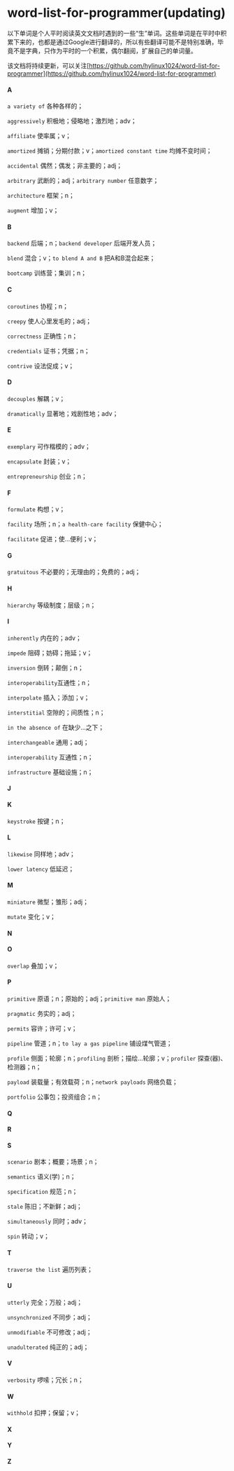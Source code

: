 # word-list-for-programmer(updating)


以下单词是个人平时阅读英文文档时遇到的一些“生”单词。这些单词是在平时中积累下来的，也都是通过Google进行翻译的，所以有些翻译可能不是特别准确，毕竟不是字典，只作为平时的一个积累，偶尔翻阅，扩展自己的单词量。

该文档将持续更新，可以关注[https://github.com/hylinux1024/word-list-for-programmer](https://github.com/hylinux1024/word-list-for-programmer)

#### A

`a variety of` 各种各样的；

`aggressively` 积极地；侵略地；激烈地；adv；

`affiliate` 使率属；v；

`amortized` 摊销；分期付款；v；`amortized constant time` 均摊不变时间；

`accidental` 偶然；偶发；非主要的；adj；

`arbitrary` 武断的；adj；`arbitrary number` 任意数字；

`architecture` 框架；n；

`augment` 增加；v；

#### B

`backend` 后端；n；`backend developer` 后端开发人员；

`blend` 混合；v；`to blend A and B` 把A和B混合起来；

`bootcamp` 训练营；集训；n；

#### C

`coroutines` 协程；n；

`creepy` 使人心里发毛的；adj；

`correctness` 正确性；n；

`credentials` 证书；凭据；n；

`contrive` 设法促成；v；

#### D

`decouples` 解耦；v；

`dramatically` 显著地；戏剧性地；adv；

#### E

`exemplary` 可作楷模的；adv；

`encapsulate` 封装；v；

`entrepreneurship` 创业；n；

#### F

`formulate` 构想；v；

`facility` 场所；n；`a health-care facility` 保健中心；

`facilitate` 促进；使...便利；v；

#### G

`gratuitous` 不必要的；无理由的；免费的；adj；

#### H

`hierarchy` 等级制度；层级；n；

#### I

`inherently` 内在的；adv；

`impede` 阻碍；妨碍；拖延；v；

`inversion` 倒转；颠倒；n；

`interoperability`互通性；n；

`interpolate` 插入；添加；v；

`interstitial` 空隙的；间质性；n；

`in the absence of` 在缺少...之下；

`interchangeable` 通用；adj；

`interoperability` 互通性；n；

`infrastructure` 基础设施；n；

#### J

#### K

`keystroke` 按键；n；

#### L

`likewise` 同样地；adv；

`lower latency` 低延迟；

#### M

`miniature` 微型；雏形；adj；

`mutate` 变化；v；

#### N

#### O

`overlap` 叠加；v；

#### P

`primitive` 原语；n；原始的；adj；`primitive man` 原始人；

`pragmatic` 务实的；adj；

`permits` 容许；许可；v；

`pipeline` 管道；n；`to lay a gas pipeline` 铺设煤气管道；

`profile` 侧面；轮廓；n；`profiling` 剖析；描绘...轮廓；v；`profiler` 探查(器)、检测器；n；

`payload` 装载量；有效载荷；n；`network payloads` 网络负载；

`portfolio` 公事包；投资组合；n；

#### Q

#### R

#### S

`scenario` 剧本；概要；场景；n；

`semantics` 语义(学)；n；

`specification` 规范；n；

`stale` 陈旧；不新鲜；adj；

`simultaneously` 同时；adv；

`spin` 转动；v；

#### T

`traverse the list` 遍历列表；

#### U

`utterly` 完全；万般；adj；

`unsynchronized` 不同步；adj；

`unmodifiable` 不可修改；adj；

`unadulterated` 纯正的；adj；

#### V

`verbosity` 啰嗦；冗长；n；

#### W

`withhold` 扣押；保留；v；

#### X

#### Y

#### Z



